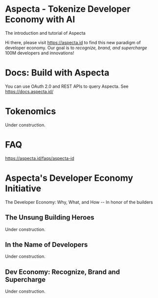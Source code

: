 # Aspecta - Tokenize Developer Economy with AI
The introduction and tutorial of Aspecta

Hi there, please visit https://aspecta.id to find this new paradigm of developer economy. Our goal is to *recognize, brand, and supercharge* 100M developers and innovations!

# Docs: Build with Aspecta
You can use OAuth 2.0 and REST APIs to query Aspecta. See https://docs.aspecta.id/

# Tokenomics
Under construction.

# FAQ
https://aspecta.id/faqs/aspecta-id

# Aspecta's Developer Economy Initiative
The Developer Economy: Why, What, and How -- In honor of the builders
## The Unsung Building Heroes 
Under construction.

## In the Name of Developers
Under construction.

## Dev Economy: Recognize, Brand and Supercharge
Under construction.

